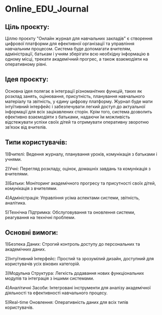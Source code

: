 # Online_EDU_Journal
## Ціль проєкту:

Ціллю проєкту "Онлайн журнал для навчальних закладів" є створення цифрової платформи для ефективної організації та управління навчальним процесом. Система буде допомагати вчителям, адміністрації, батькам і учням зберігати всю необхідну інформацію в одному місці, трекати академічний прогрес, а також взаємодіяти на оперативному рівні.

## Ідея проєкту:

Основна ідея полягає в інтеграції різноманітних функцій, таких як розклад занять, оцінювання, присутність, планування навчального матеріалу та звітність, у єдину цифрову платформу. Журнал буде мати інтуїтивний інтерфейс і забезпечувати легкий доступ до актуальної інформації для всіх зацікавлених сторін. Крім того, система дозволить ефективно взаємодіяти з батьками, надаючи їм можливість відстежувати успіхи своїх дітей та отримувати оперативну зворотню зв’язок від вчителів.

## Типи користувачів:
                                            
1)Вчителі: Ведення журналу, планування уроків, комунікація з батьками і учнями.

2)Учні: Перегляд розкладу, оцінок, домашніх завдань та комунікація з вчителями.

3)Батьки: Моніторинг академічного прогресу та присутності своїх дітей, комунікація з вчителями.

4)Адміністрація: Управління усіма аспектами системи, звітність, аналітика.

5)Технічна Підтримка: Обслуговування та оновлення системи, реагування на технічні проблеми.

## Основні вимоги:

1)Безпека Даних: Строгий контроль доступу до персональних та академічних даних.

2)Інтуїтивний Інтерфейс: Простий та зрозумілий дизайн, доступний для користувачів усіх вікових категорій.

3)Модульна Структура: Легкість додавання нових функціональних модулів та інтеграція з іншими системами.

4)Аналітичні Засоби: Інтегровані інструменти для аналізу академічної діяльності та ефективності навчального процесу.

5)Real-time Оновлення: Оперативність даних для всіх типів користувачів.
